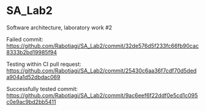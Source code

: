 # SA_Lab2
Software architecture, laboratory work #2

Failed commit: https://github.com/Rabotiagi/SA_Lab2/commit/32de576d5f233fc66fb90cac8333b2bd19985f94

Testing within CI pull request: https://github.com/Rabotiagi/SA_Lab2/commit/25430c6aa36f7cdf70d5deda904a1d52dbdac069

Successfully tested commit: https://github.com/Rabotiagi/SA_Lab2/commit/9ac6eef6f22ddf0e5cd1c095c0e9ac9bd2bb5411